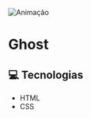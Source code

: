 
![Animação](https://github.com/NCzarneki/Ghost/assets/103041252/60ffc8e1-8ea6-45ff-a8a0-b5fec65d4faa)

# Ghost

## 💻 Tecnologias
- HTML
- CSS
